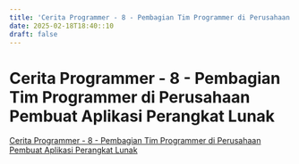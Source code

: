 ```yaml
---
title: 'Cerita Programmer - 8 - Pembagian Tim Programmer di Perusahaan Pembuat Aplikasi Perangkat Lunak'
date: 2025-02-18T18:40::10
draft: false
---
```


# Cerita Programmer - 8 - Pembagian Tim Programmer di Perusahaan Pembuat Aplikasi Perangkat Lunak

[Cerita Programmer - 8 - Pembagian Tim Programmer di Perusahaan Pembuat Aplikasi Perangkat Lunak](https://www.youtube.com/watch?v=XQnKo69vFOo)

